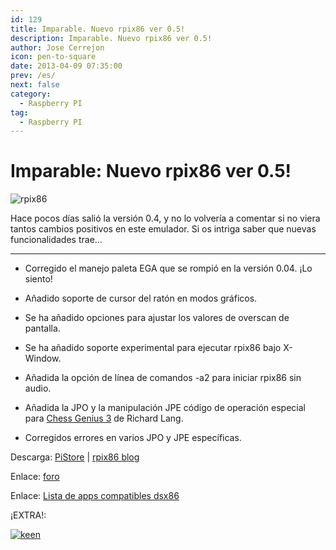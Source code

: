 ```yaml
---
id: 129
title: Imparable. Nuevo rpix86 ver 0.5!
description: Imparable. Nuevo rpix86 ver 0.5!
author: Jose Cerrejon
icon: pen-to-square
date: 2013-04-09 07:35:00
prev: /es/
next: false
category:
  - Raspberry PI
tag:
  - Raspberry PI
---
```


# Imparable: Nuevo rpix86 ver 0.5!

![rpix86](/images/DSx86Animated2.gif)

Hace pocos días salió la versión 0.4, y no lo volvería a comentar si no viera tantos cambios positivos en este emulador. Si os intriga saber que nuevas funcionalidades trae...

- - -

* Corregido el manejo paleta EGA que se rompió en la versión 0.04. ¡Lo siento!

* Añadido soporte de cursor del ratón en modos gráficos.

* Se ha añadido opciones para ajustar los valores de overscan de pantalla.

* Se ha añadido soporte experimental para ejecutar rpix86 bajo X-Window.

* Añadida la opción de línea de comandos -a2 para iniciar rpix86 sin audio.

* Añadida la JPO y la manipulación JPE código de operación especial para [Chess Genius 3](http://www.chessgenius.com/cg3dos/) de Richard Lang.

* Corregidos errores en varios JPO y JPE específicas.


Descarga: [PiStore](http://store.raspberrypi.com/projects/rpix86) | [rpix86 blog](http://rpix86.patrickaalto.com/rdown.html)

Enlace: [foro](http://www.raspberrypi.org/phpBB3/viewtopic.php?f=78&t=32934)

Enlace: [Lista de apps compatibles dsx86](http://dsx86compatibility.pbworks.com/w/page/26738915/Compatibility%20List)

¡EXTRA!:

<a href="/res/KEENsaga.zip">![keen](/images/KEEN.jpg "¡Descarga y juega la saga de Commander Keen!")</a>